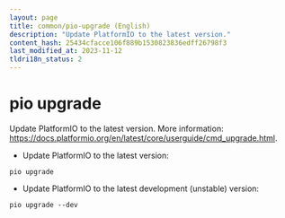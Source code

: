 ```yaml
---
layout: page
title: common/pio-upgrade (English)
description: "Update PlatformIO to the latest version."
content_hash: 25434cfacce106f889b1530823836edff26798f3
last_modified_at: 2023-11-12
tldri18n_status: 2
---
```

# pio upgrade

Update PlatformIO to the latest version.
More information: <https://docs.platformio.org/en/latest/core/userguide/cmd_upgrade.html>.

- Update PlatformIO to the latest version:

`pio upgrade`

- Update PlatformIO to the latest development (unstable) version:

`pio upgrade --dev`
